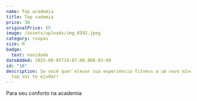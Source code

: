```yaml
---
name: Top academia
title: Top cademia
price: 30
originalPrice: 55
image: /assets/uploads/img_8592.jpeg
category: roupas
size: M
badge:
  text: novidade
dateAdded: 2025-08-05T19:07:00.000-03:00
id: "16"
description: Se você quer elevar sua experiência fitness a um novo nível, esse
  top vai te ajudar!
---
```

Para seu conforto na academia
